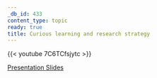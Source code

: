 ```yaml
---
_db_id: 433
content_type: topic
ready: true
title: Curious learning and research strategy
---
```


{{< youtube 7C6TCfsjytc >}}

[Presentation Slides](https://docs.google.com/presentation/d/1deWvNxYRc-bCGnMh_AVA2--YouKdhxTZUhx-5Z2GWXk/edit#slide=id.gc6f889893_0_0)